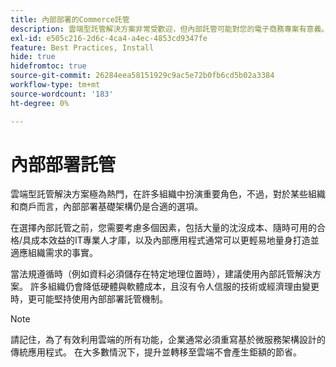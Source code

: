 ```yaml
---
title: 內部部署的Commerce託管
description: 雲端型託管解決方案非常受歡迎，但內部託管可能對您的電子商務專案有意義。
exl-id: e505c216-2d6c-4ca4-a4ec-4853cd9347fe
feature: Best Practices, Install
hide: true
hidefromtoc: true
source-git-commit: 26284eea58151929c9ac5e72b0fb6cd5b02a3384
workflow-type: tm+mt
source-wordcount: '183'
ht-degree: 0%

---
```


# 內部部署託管

雲端型託管解決方案極為熱門，在許多組織中扮演重要角色，不過，對於某些組織和商戶而言，內部部署基礎架構仍是合適的選項。

在選擇內部託管之前，您需要考慮多個因素，包括大量的沈沒成本、隨時可用的合格/具成本效益的IT專業人才庫，以及內部應用程式通常可以更輕易地量身打造並適應組織需求的事實。

當法規遵循時（例如資料必須儲存在特定地理位置時），建議使用內部託管解決方案。 許多組織仍會降低硬體與軟體成本，且沒有令人信服的技術或經濟理由變更時，更可能堅持使用內部部署託管機制。

>[!NOTE]
>
>請記住，為了有效利用雲端的所有功能，企業通常必須重寫基於微服務架構設計的傳統應用程式。 在大多數情況下，提升並轉移至雲端不會產生鉅額的節省。

